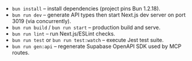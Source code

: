 - `bun install` – install dependencies (project pins Bun 1.2.18).
- `bun run dev` – generate API types then start Next.js dev server on port 3019 (via concurrently).
- `bun run build` / `bun run start` – production build and serve.
- `bun run lint` – run Next.js/ESLint checks.
- `bun run test` or `bun run test:watch` – execute Jest test suite.
- `bun run gen:api` – regenerate Supabase OpenAPI SDK used by MCP routes.